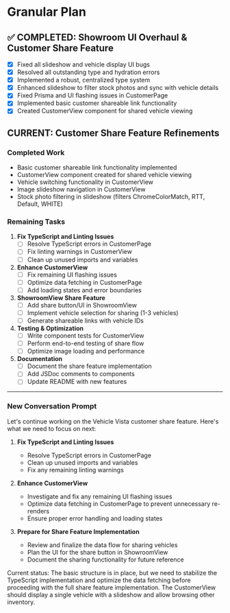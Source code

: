 # Granular Plan

## ✅ COMPLETED: Showroom UI Overhaul & Customer Share Feature
- [x] Fixed all slideshow and vehicle display UI bugs
- [x] Resolved all outstanding type and hydration errors
- [x] Implemented a robust, centralized type system
- [x] Enhanced slideshow to filter stock photos and sync with vehicle details
- [x] Fixed Prisma and UI flashing issues in CustomerPage
- [x] Implemented basic customer shareable link functionality
- [x] Created CustomerView component for shared vehicle viewing

## CURRENT: Customer Share Feature Refinements

### Completed Work
- Basic customer shareable link functionality implemented
- CustomerView component created for shared vehicle viewing
- Vehicle switching functionality in CustomerView
- Image slideshow navigation in CustomerView
- Stock photo filtering in slideshow (filters ChromeColorMatch, RTT, Default, WHITE)

### Remaining Tasks
1. **Fix TypeScript and Linting Issues**
   - [ ] Resolve TypeScript errors in CustomerPage
   - [ ] Fix linting warnings in CustomerView
   - [ ] Clean up unused imports and variables

2. **Enhance CustomerView**
   - [ ] Fix remaining UI flashing issues
   - [ ] Optimize data fetching in CustomerPage
   - [ ] Add loading states and error boundaries

3. **ShowroomView Share Feature**
   - [ ] Add share button/UI in ShowroomView
   - [ ] Implement vehicle selection for sharing (1-3 vehicles)
   - [ ] Generate shareable links with vehicle IDs

4. **Testing & Optimization**
   - [ ] Write component tests for CustomerView
   - [ ] Perform end-to-end testing of share flow
   - [ ] Optimize image loading and performance

5. **Documentation**
   - [ ] Document the share feature implementation
   - [ ] Add JSDoc comments to components
   - [ ] Update README with new features

---

### New Conversation Prompt

Let's continue working on the Vehicle Vista customer share feature. Here's what we need to focus on next:

1. **Fix TypeScript and Linting Issues**
   - Resolve TypeScript errors in CustomerPage
   - Clean up unused imports and variables
   - Fix any remaining linting warnings

2. **Enhance CustomerView**
   - Investigate and fix any remaining UI flashing issues
   - Optimize data fetching in CustomerPage to prevent unnecessary re-renders
   - Ensure proper error handling and loading states

3. **Prepare for Share Feature Implementation**
   - Review and finalize the data flow for sharing vehicles
   - Plan the UI for the share button in ShowroomView
   - Document the sharing functionality for future reference

Current status: The basic structure is in place, but we need to stabilize the TypeScript implementation and optimize the data fetching before proceeding with the full share feature implementation. The CustomerView should display a single vehicle with a slideshow and allow browsing other inventory.
